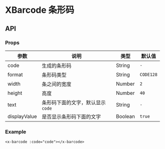 # XBarcode 条形码

## API

### Props

| 参数 | 说明 | 类型 | 默认值 |
| --- | --- | --- | --- |
| code | 生成的条形码 | String | `-` |
| format | 条形码类型 | String | `CODE128` |
| width | 条之间的宽度 | Number | `2` |
| height | 高度 | Number | `40` |
| text | 条形码下面的文字，默认显示`code` | String | `-` |
| displayValue | 是否显示条形码下面的文字 | Boolean | `true` |

### Example

```vue
<x-barcode :code="code"></x-barcode>
```
